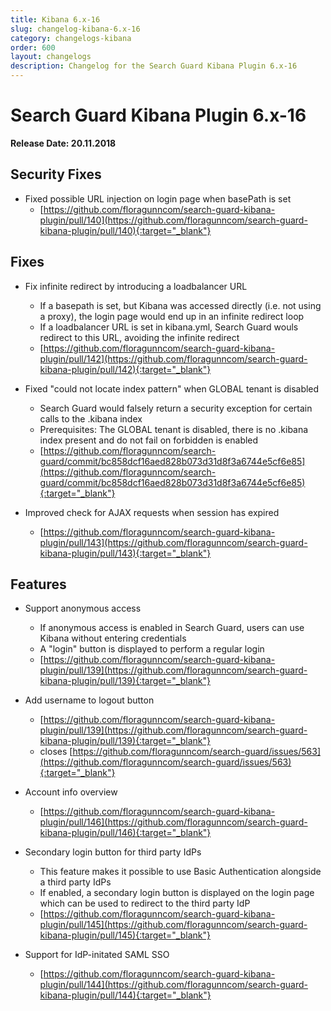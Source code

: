 ```yaml
---
title: Kibana 6.x-16
slug: changelog-kibana-6.x-16
category: changelogs-kibana
order: 600
layout: changelogs
description: Changelog for the Search Guard Kibana Plugin 6.x-16
---
```


<!---
Copryight 2010 floragunn GmbH
-->

# Search Guard Kibana Plugin 6.x-16

**Release Date: 20.11.2018**

## Security Fixes

* Fixed possible URL injection on login page when basePath is set
  * [https://github.com/floragunncom/search-guard-kibana-plugin/pull/140](https://github.com/floragunncom/search-guard-kibana-plugin/pull/140){:target="_blank"} 

## Fixes

* Fix infinite redirect by introducing a loadbalancer URL
  * If a basepath is set, but Kibana was accessed directly (i.e. not using a proxy), the login page would end up in an infinite redirect loop
  * If a loadbalancer URL is set in kibana.yml, Search Guard wouls redirect to this URL, avoiding the infinite redirect
  * [https://github.com/floragunncom/search-guard-kibana-plugin/pull/142](https://github.com/floragunncom/search-guard-kibana-plugin/pull/142){:target="_blank"}

* Fixed "could not locate index pattern" when GLOBAL tenant is disabled
  * Search Guard would falsely return a security exception for certain calls to the .kibana index
  * Prerequisites: The GLOBAL tenant is disabled, there is no .kibana index present and do not fail on forbidden is enabled
  * [https://github.com/floragunncom/search-guard/commit/bc858dcf16aed828b073d31d8f3a6744e5cf6e85](https://github.com/floragunncom/search-guard/commit/bc858dcf16aed828b073d31d8f3a6744e5cf6e85){:target="_blank"} 

* Improved check for AJAX requests when session has expired 
  * [https://github.com/floragunncom/search-guard-kibana-plugin/pull/143](https://github.com/floragunncom/search-guard-kibana-plugin/pull/143){:target="_blank"} 
  
## Features

* Support anonymous access
  * If anonymous access is enabled in Search Guard, users can use Kibana without entering credentials
  * A "login" button is displayed to perform a regular login 
  * [https://github.com/floragunncom/search-guard-kibana-plugin/pull/139](https://github.com/floragunncom/search-guard-kibana-plugin/pull/139){:target="_blank"}

* Add username to logout button
  * [https://github.com/floragunncom/search-guard-kibana-plugin/pull/139](https://github.com/floragunncom/search-guard-kibana-plugin/pull/139){:target="_blank"} 
  * closes [https://github.com/floragunncom/search-guard/issues/563](https://github.com/floragunncom/search-guard/issues/563){:target="_blank"}

* Account info overview
  * [https://github.com/floragunncom/search-guard-kibana-plugin/pull/146](https://github.com/floragunncom/search-guard-kibana-plugin/pull/146){:target="_blank"}  

* Secondary login button for third party IdPs
  * This feature makes it possible to use Basic Authentication alongside a third party IdPs
  * If enabled, a secondary login button is displayed on the login page which can be used to redirect to the third party IdP
  * [https://github.com/floragunncom/search-guard-kibana-plugin/pull/145](https://github.com/floragunncom/search-guard-kibana-plugin/pull/145){:target="_blank"}

* Support for IdP-initated SAML SSO
   * [https://github.com/floragunncom/search-guard-kibana-plugin/pull/144](https://github.com/floragunncom/search-guard-kibana-plugin/pull/144){:target="_blank"}   
